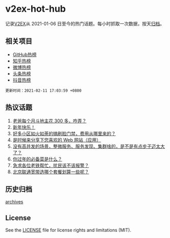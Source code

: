 # v2ex-hot-hub

 记录[V2EX](https://www.v2ex.com/)从 2021-01-06 日至今的热门话题。每小时抓取一次数据，按天[归档](archives)。
 
 ## 相关项目

- [GitHub热榜](https://github.com/lonnyzhang423/github-hot-hub)
- [知乎热榜](https://github.com/lonnyzhang423/zhihu-hot-hub)
- [微博热榜](https://github.com/lonnyzhang423/weibo-hot-hub)
- [头条热榜](https://github.com/lonnyzhang423/toutiao-hot-hub)
- [抖音热榜](https://github.com/lonnyzhang423/douyin-hot-hub)


 `更新时间：2021-02-11 17:03:59 +0800`

## 热议话题

1. [老爸每个月斗地主花 300 多，咋弄？](https://www.v2ex.com/t/752903)
1. [新年快乐！](https://www.v2ex.com/t/752906)
1. [好多小区如火如荼的搞刷脸门禁，费用从哪里来的？](https://www.v2ex.com/t/752877)
1. [是时候来分享下您喜欢的 Web 网站（应用）](https://www.v2ex.com/t/752850)
1. [没有高并发的场景，整微服务、服务发现、集群啥的，是不是有点步子迈太大了？](https://www.v2ex.com/t/752843)
1. [你过年的必备菜是什么？](https://www.v2ex.com/t/752922)
1. [急求各位老铁帮忙，扰民该不该报警？](https://www.v2ex.com/t/752851)
1. [北京联通宽带选哪个套餐划算一些呢？](https://www.v2ex.com/t/752927)

## 历史归档

[archives](archives)

## License

See the [LICENSE](LICENSE) file for license rights and limitations (MIT).
